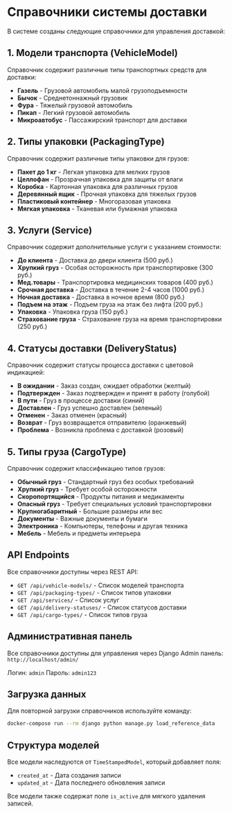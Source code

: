 # Справочники системы доставки

В системе созданы следующие справочники для управления доставкой:

## 1. Модели транспорта (VehicleModel)

Справочник содержит различные типы транспортных средств для доставки:

- **Газель** - Грузовой автомобиль малой грузоподъемности
- **Бычок** - Среднетоннажный грузовик
- **Фура** - Тяжелый грузовой автомобиль
- **Пикап** - Легкий грузовой автомобиль
- **Микроавтобус** - Пассажирский транспорт для доставки

## 2. Типы упаковки (PackagingType)

Справочник содержит различные типы упаковки для грузов:

- **Пакет до 1 кг** - Легкая упаковка для мелких грузов
- **Целлофан** - Прозрачная упаковка для защиты от влаги
- **Коробка** - Картонная упаковка для различных грузов
- **Деревянный ящик** - Прочная упаковка для тяжелых грузов
- **Пластиковый контейнер** - Многоразовая упаковка
- **Мягкая упаковка** - Тканевая или бумажная упаковка

## 3. Услуги (Service)

Справочник содержит дополнительные услуги с указанием стоимости:

- **До клиента** - Доставка до двери клиента (500 руб.)
- **Хрупкий груз** - Особая осторожность при транспортировке (300 руб.)
- **Мед.товары** - Транспортировка медицинских товаров (400 руб.)
- **Срочная доставка** - Доставка в течение 2-4 часов (1000 руб.)
- **Ночная доставка** - Доставка в ночное время (800 руб.)
- **Подъем на этаж** - Подъем груза на этаж без лифта (200 руб.)
- **Упаковка** - Упаковка груза (150 руб.)
- **Страхование груза** - Страхование груза на время транспортировки (250 руб.)

## 4. Статусы доставки (DeliveryStatus)

Справочник содержит статусы процесса доставки с цветовой индикацией:

- **В ожидании** - Заказ создан, ожидает обработки (желтый)
- **Подтвержден** - Заказ подтвержден и принят в работу (голубой)
- **В пути** - Груз в процессе доставки (синий)
- **Доставлен** - Груз успешно доставлен (зеленый)
- **Отменен** - Заказ отменен (красный)
- **Возврат** - Груз возвращается отправителю (оранжевый)
- **Проблема** - Возникла проблема с доставкой (розовый)

## 5. Типы груза (CargoType)

Справочник содержит классификацию типов грузов:

- **Обычный груз** - Стандартный груз без особых требований
- **Хрупкий груз** - Требует особой осторожности
- **Скоропортящийся** - Продукты питания и медикаменты
- **Опасный груз** - Требует специальных условий транспортировки
- **Крупногабаритный** - Большие размеры или вес
- **Документы** - Важные документы и бумаги
- **Электроника** - Компьютеры, телефоны и другая техника
- **Мебель** - Мебель и предметы интерьера

## API Endpoints

Все справочники доступны через REST API:

- `GET /api/vehicle-models/` - Список моделей транспорта
- `GET /api/packaging-types/` - Список типов упаковки
- `GET /api/services/` - Список услуг
- `GET /api/delivery-statuses/` - Список статусов доставки
- `GET /api/cargo-types/` - Список типов груза

## Административная панель

Все справочники доступны для управления через Django Admin панель:
`http://localhost/admin/`

Логин: `admin`
Пароль: `admin123`

## Загрузка данных

Для повторной загрузки справочников используйте команду:

```bash
docker-compose run --rm django python manage.py load_reference_data
```

## Структура моделей

Все модели наследуются от `TimeStampedModel`, который добавляет поля:
- `created_at` - Дата создания записи
- `updated_at` - Дата последнего обновления записи

Все модели также содержат поле `is_active` для мягкого удаления записей. 